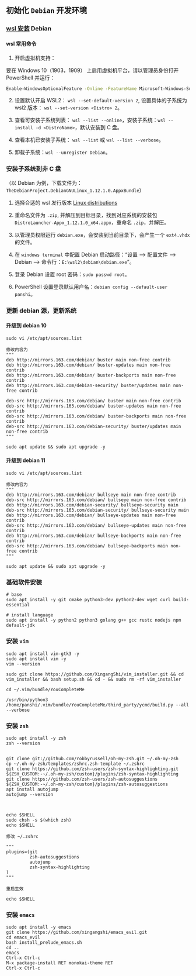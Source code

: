 ## 初始化 `Debian` 开发环境

### [wsl 安装](https://docs.microsoft.com/zh-cn/windows/wsl/install) Debian

#### wsl 常用命令

1. 开启虚拟机支持：

要在 Windows 10（1903，1909） 上启用虚拟机平台，请以管理员身份打开 PowerShell 并运行：

```bash
Enable-WindowsOptionalFeature -Online -FeatureName Microsoft-Windows-Subsystem-Linux
```

2. 设置默认开启 WSL2： `wsl --set-default-version 2`, 设置具体的子系统为 wsl2 版本： `wsl --set-version <Distro> 2`。

3. 查看可安装子系统列表： `wsl --list --online`，安装子系统：`wsl --install -d <DistroName>`，默认安装到 C 盘。

4. 查看本机已安装子系统： `wsl --list` 或 `wsl --list --verbose`。

5. 卸载子系统：`wsl --unregister Debian`。

### 安装子系统到非 C 盘

（以 Debian 为例，下载文件为：`TheDebianProject.DebianGNULinux_1.12.1.0.AppxBundle`）

1. 选择合适的 wsl 发行版本 [Linux distributions](https://docs.microsoft.com/en-us/windows/wsl/install-manual#downloading-distributions)

2. 重命名文件为 `.zip`, 并解压到目标目录，找到对应系统的安装包 `DistroLauncher-Appx_1.12.1.0_x64.appx`，重命名 `.zip`，并解压。

3. 以管理员权限运行 `debian.exe`，会安装到当前目录下，会产生一个 `ext4.vhdx` 的文件。

4. 在 `windows terminal` 中配置 Debian 启动路径：“设置 --> 配置文件 --> Debian --> 命令行：`E:\wsl2\debian\debian.exe`”。

4. 登录 Debian 设置 root 密码：`sudo passwd root`。

5. PowerShell 设置登录默认用户名：`debian config --default-user panshi`。

### 更新 debian 源，更新系统

#### 升级到 debian 10

```shell
sudo vi /etc/apt/sources.list

修改内容为
"""
deb http://mirrors.163.com/debian/ buster main non-free contrib
deb http://mirrors.163.com/debian/ buster-updates main non-free contrib
deb http://mirrors.163.com/debian/ buster-backports main non-free contrib
deb http://mirrors.163.com/debian-security/ buster/updates main non-free contrib

deb-src http://mirrors.163.com/debian/ buster main non-free contrib
deb-src http://mirrors.163.com/debian/ buster-updates main non-free contrib
deb-src http://mirrors.163.com/debian/ buster-backports main non-free contrib
deb-src http://mirrors.163.com/debian-security/ buster/updates main non-free contrib
"""

sudo apt update && sudo apt upgrade -y
```

#### 升级到 debian 11
```shell
sudo vi /etc/apt/sources.list

修改内容为
"""
deb http://mirrors.163.com/debian/ bullseye main non-free contrib
deb-src http://mirrors.163.com/debian/ bullseye main non-free contrib
deb http://mirrors.163.com/debian-security/ bullseye-security main
deb-src http://mirrors.163.com/debian-security/ bullseye-security main
deb http://mirrors.163.com/debian/ bullseye-updates main non-free contrib
deb-src http://mirrors.163.com/debian/ bullseye-updates main non-free contrib
deb http://mirrors.163.com/debian/ bullseye-backports main non-free contrib
deb-src http://mirrors.163.com/debian/ bullseye-backports main non-free contrib
"""

sudo apt update && sudo apt upgrade -y
```

### 基础软件安装

```shell
# base
sudo apt install -y git cmake python3-dev python2-dev wget curl build-essential

# install language
sudo apt install -y python2 python3 golang g++ gcc rustc nodejs npm default-jdk

```

### 安装 `vim`

```shell
sudo apt install vim-gtk3 -y
sudo apt install vim -y
vim --version

sudo git clone https://github.com/XingangShi/vim_installer.git && cd vim_installer && bash setup.sh && cd - && sudo rm -rf vim_installer

cd ~/.vim/bundle/YouCompleteMe

/usr/bin/python3 /home/panshi/.vim/bundle/YouCompleteMe/third_party/ycmd/build.py --all --verbose
```

### 安装 `zsh`

```shell
sudo apt install -y zsh
zsh --version


git clone git://github.com/robbyrussell/oh-my-zsh.git ~/.oh-my-zsh
cp ~/.oh-my-zsh/templates/zshrc.zsh-template ~/.zshrc
git clone https://github.com/zsh-users/zsh-syntax-highlighting.git ${ZSH_CUSTOM:-~/.oh-my-zsh/custom}/plugins/zsh-syntax-highlighting
git clone https://github.com/zsh-users/zsh-autosuggestions ${ZSH_CUSTOM:-~/.oh-my-zsh/custom}/plugins/zsh-autosuggestions
apt install autojump
autojump --version



echo $SHELL
sudo chsh -s $(which zsh)
echo $SHELL

修改 ~/.zshrc

"""
plugins=(git
         zsh-autosuggestions
         autojump
         zsh-syntax-highlighting
)
"""

重启生效

echo $SHELL
```

### 安装 `emacs`

```shell
sudo apt install -y emacs
git clone https://github.com/xingangshi/emacs_evil.git
cd emacs_evil
bash install_prelude_emacs.sh
cd ..
emacs
Ctrl-x Ctrl-c
M-x package-install RET monokai-theme RET
Ctrl-x Ctrl-c
```
